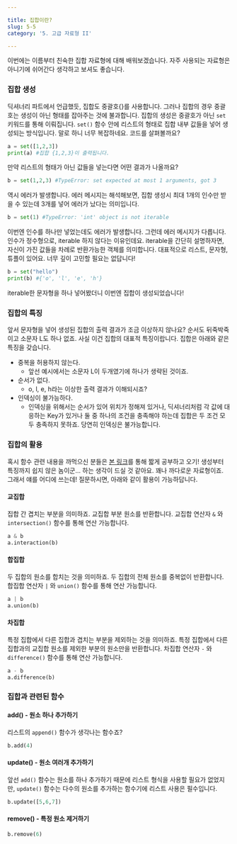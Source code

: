 ```yaml
---

title: 집합이란?
slug: 5-5
category: '5. 고급 자료형 II'

---
```


이번에는 이름부터 친숙한 집합 자료형에 대해 배워보겠습니다. 자주 사용되는 자료형은 아니기에 쉬어간다 생각하고 보셔도 좋습니다.

### 집합 생성

딕셔너리 파트에서 언급했듯, 집합도 중괄호{}를 사용합니다. 그러나 집합의 경우 중괄호는 생성이 아닌 형태를 잡아주는 것에 불과합니다. 집합의 생성은 중괄호가 아닌 `set` 키워드를 통해 이뤄집니다. `set()` 함수 안에 리스트의 형태로 집합 내부 값들을 넣어 생성되는 방식입니다. 말로 하니 너무 복잡하네요. 코드를 살펴볼까요?

```python
a = set([1,2,3])
print(a) #집합 {1,2,3}이 출력됩니다.
```

만약 리스트의 형태가 아닌 값들을 넣는다면 어떤 결과가 나올까요?

```python
b = set(1,2,3) #TypeError: set expected at most 1 arguments, got 3
```

역시 에러가 발생합니다. 에러 메시지는 해석해보면, 집합 생성시 최대 1개의 인수만 받을 수 있는데 3개를 넣어 에러가 났다는 의미입니다.

```python
b = set(1) #TypeError: 'int' object is not iterable
```

이번엔 인수를 하나만 넣었는데도 에러가 발생합니다. 그런데 에러 메시지가 다릅니다. 인수가 정수형으로, iterable 하지 않다는 이유인데요. iterable을 간단히 설명하자면, 자신이 가진 값들을 차례로 반환가능한 객체를 의미합니다. 대표적으로 리스트, 문자형, 튜플이 있어요. 너무 깊이 고민할 필요는 없답니다!

```python
b = set("hello")
print(b) #{'o', 'l', 'e', 'h'}
```

iterable한 문자형을 하나 넣어봤더니 이번엔 집합이 생성되었습니다!

### 집합의 특징

앞서 문자형을 넣어 생성된 집합의 출력 결과가 조금 이상하지 않나요? 순서도 뒤죽박죽이고 소문자 L도 하나 없죠. 사실 이건 집합의 대표적 특징이랍니다. 집합은 아래와 같은 특징을 갖습니다.

- 중복을 허용하지 않는다.
  - 앞선 예시에서는 소문자 L이 두개였기에 하나가 생략된 것이죠.
- 순서가 없다.
  - o, l, e, h라는 이상한 출력 결과가 이해되시죠?
- 인덱싱이 불가능하다.
  - 인덱싱을 위해서는 순서가 있어 위치가 정해져 있거나, 딕셔너리처럼 각 값에 대응하는 Key가 있거나 둘 중 하나의 조건을 충족해야 하는데 집합은 두 조건 모두 충족하지 못하죠. 당연히 인덱싱은 불가능합니다.

### 집합의 활용

혹시 함수 관련 내용을 까먹으신 분들은 [본 링크](http://www.differencebetween.net/language/words-language/difference-between-union-and-intersection/)를 통해 짧게 공부하고 오기! 생성부터 특징까지 쉽지 않은 놈이군... 하는 생각이 드실 것 같아요. 꽤나 까다로운 자료형이죠. 그래서 얘를 어디에 쓰는데! 질문하시면, 아래와 같이 활용이 가능하답니다.

#### 교집합

집합 간 겹치는 부분을 의미하죠. 교집합 부분 원소를 반환합니다. 교집합 연산자 `&` 와 `intersection()` 함수를 통해 연산 가능합니다.

```python
a & b
a.interaction(b)
```

#### 합집합

두 집합의 원소를 합치는 것을 의미하죠. 두 집합의 전체 원소를 중복없이 반환합니다. 합집합 연산자 `|` 와 `union()` 함수를 통해 연산 가능합니다.

```python
a | b
a.union(b)
```

#### 차집합

특정 집합에서 다른 집합과 겹치는 부분을 제외하는 것을 의미하죠. 특정 집합에서 다른 집합과의 교집합 원소를 제외한 부분의 원소만을 반환합니다. 차집합 연산자 `-` 와 `difference()` 함수를 통해 연산 가능합니다.

```python
a - b
a.difference(b)
```

### 집합과 관련된 함수

#### add() - 원소 하나 추가하기

리스트의 `append()` 함수가 생각나는 함수죠?

```python
b.add(4)
```

#### update() - 원소 여러개 추가하기

앞선 `add()` 함수는 원소를 하나 추가하기 때문에 리스트 형식을 사용할 필요가 없었지만, `update()` 함수는 다수의 원소를 추가하는 함수기에 리스트 사용은 필수입니다.

```python
b.update([5,6,7])
```

#### remove() - 특정 원소 제거하기

```python
b.remove(6)
```

